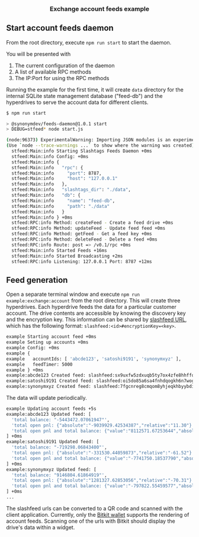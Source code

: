 <h3 align="center">Exchange account feeds example</h3>


## Start account feeds daemon

From the root directory, execute `npm run start` to start the daemon.

You will be presented with 
1. The current configuration of the daemon
2. A list of available RPC methods
3. The IP:Port for using the RPC methods

Running the example for the first time, it will create `data` directory for the internal SQLite state management database ("feed-db") and the hyperdrives to serve the account data for different clients. 

```sh
$ npm run start

> @synonymdev/feeds-daemon@1.0.1 start
> DEBUG=stfeed* node start.js

(node:96373) ExperimentalWarning: Importing JSON modules is an experimental feature and might change at any time
(Use `node --trace-warnings ...` to show where the warning was created)
  stfeed:Main:info Starting Slashtags Feeds Daemon +0ms
  stfeed:Main:info Config: +0ms
  stfeed:Main:info {
  stfeed:Main:info   "rpc": {
  stfeed:Main:info     "port": 8787,
  stfeed:Main:info     "host": "127.0.0.1"
  stfeed:Main:info   },
  stfeed:Main:info   "slashtags_dir": "./data",
  stfeed:Main:info   "db": {
  stfeed:Main:info     "name": "feed-db",
  stfeed:Main:info     "path": "./data"
  stfeed:Main:info   }
  stfeed:Main:info } +0ms
  stfeed:RPC:info Method: createFeed - Create a feed drive +0ms
  stfeed:RPC:info Method: updateFeed - Update feed feed +0ms
  stfeed:RPC:info Method: getFeed - Get a feed key +0ms
  stfeed:RPC:info Method: deleteFeed - Delete a feed +0ms
  stfeed:RPC:info Route: post => /v0.1/rpc +0ms
  stfeed:Main:info Started Feeds +16ms
  stfeed:Main:info Started Broadcasting +2ms
  stfeed:RPC:info Listening: 127.0.0.1 Port: 8787 +12ms
```

## Feed generation

Open a separate terminal window and execute `npm run example:exchange:account` from the root directory. This will create three hyperdrives. Each hyperdrive feeds the data for a particular customer account. The drive contents are accessible by knowing the discovery key and the encryption key. This information can be shared by [slashfeed URL](https://github.com/synonymdev/slashtags/tree/master/packages/url), which has the following format: `slashfeed:<id>#encryptionKey=<key>`. 

```sh
example Starting account feed +0ms
example Seting up accounts +0ms
example Config: +0ms
example {
example   accountIds: [ 'abcde123', 'satoshi9191', 'synonymxyz' ],
example   feedTimer: 5000
example } +0ms
example:abcde123 Created feed: slashfeed:sx9uxfw5zdxuqb5ty7ox4zfe8hhffoa139na787kg94gzx1mrs3y#encryptionKey=ttium34uzwqkztg39t419bqgoaih5h4o3pwymyrd1f4qjdgoarmy +0ms
example:satoshi9191 Created feed: slashfeed:oi5do85a6sa4fnhdqogkh6n7wogaiftnoxbdkhm897ymtsc3fbgy#encryptionKey=qyy9d8zurx5nqjqh4z7rb5ndihimmf84mzozsrmtpuf17kued73o +0ms
example:synonymxyz Created feed: slashfeed:7fgcnreg8cmqom8yhjeqkhbyybdi5jyjf3f7oswkdnoj66kar31y#encryptionKey=9qg1a3cthjf69e3regqqduyfs95fkuaq18ddtasq9ih5cdrb7qey +0ms
```

The data will update periodically. 

```sh
example Updating account feeds +5s
example:abcde123 Updated feed: [
  'total balance: "-5443472.07061947"',
  'total open pnl: {"absolute":"-9039929.42534387","relative":"11.30"}',
  'total open pnl and total balance: {"value":"8112571.67253644","absolute_pnl":"2471980.91819883","relative_pnl":"-26.32"}'
] +0ms
example:satoshi9191 Updated feed: [
  'total balance: "-719298.06843400"',
  'total open pnl: {"absolute":"-331530.44059873","relative":"-61.52"}',
  'total open pnl and total balance: {"value":"-7741750.18537790","absolute_pnl":"-9805918.76897961","relative_pnl":"-17.91"}'
] +0ms
example:synonymxyz Updated feed: [
  'total balance: "9146804.61864919"',
  'total open pnl: {"absolute":"1281327.62853056","relative":"-70.31"}',
  'total open pnl and total balance: {"value":"-797822.55459577","absolute_pnl":"6331277.87150443","relative_pnl":"10.34"}'
] +0ms
...
```

The slashfeed urls can be converted to a QR code and scanned with the client application. Currently, only the [Bitkit wallet](https://bitkit.to/) supports the rendering of account feeds. Scanning one of the urls with Bitkit should display the drive's data within a widget. 
